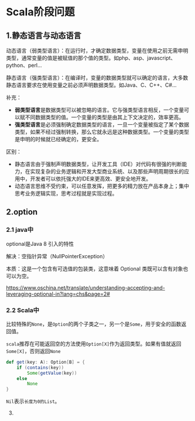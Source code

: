 # Scala阶段问题

## 1.静态语言与动态语言

动态语言（弱类型语言）：在运行时，才确定数据类型，变量在使用之前无需申明类型，通常变量的值是被赋值的那个值的类型。如php、asp、javascript、python、perl...

静态语言（强类型语言）：在编译时，变量的数据类型就可以确定的语言，大多数静态语言要求在使用变量之前必须声明数据类型。如Java、C、C++、C#...



补充：

+ **弱类型语言**是数据类型可以被忽略的语言。它与强类型语言相反，一个变量可以赋不同数据类型的值。一个变量的类型是由其上下文决定的，效率更高。
+ **强类型语言**是必须强制确定数据类型的语言，一旦一个变量被指定了某个数据类型，如果不经过强制转换，那么它就永远是这种数据类型。一个变量的类型是申明的时候就已经确定的，更安全。



区别：

+ 静态语言由于强制声明数据类型，让开发工具（IDE）对代码有很强的判断能力，在实现复杂的业务逻辑和开发大型商业系统、以及那些声明周期很长的应用中，开发者可以依托强大的IDE来更高效、更安全地开发。
+ 动态语言思维不受约束，可以任意发挥，把更多的精力放在产品本身上；集中思考业务逻辑实现，思考过程就是实现过程。

## 2.option

### 2.1 java中

optional是Java 8 引入的特性

解决：空指针异常（NullPointerException）

本质：这是一个包含有可选值的包装类，这意味着 Optional 类既可以含有对象也可以为空。

https://www.oschina.net/translate/understanding-accepting-and-leveraging-optional-in?lang=chs&page=2#

### 2.2 Scala中

比较特殊的`None`，是`Option`的两个子类之一，另一个是`Some`，用于安全的函数返回值。

`scala`推荐在可能返回空的方法使用`Option[X]`作为返回类型。如果有值就返回`Some[X]`，否则返回`None`

```scala
def get(key: A): Option[B] = {
	if (contains(key))
		Some(getValue(key))
	else
		None
}
```

`Nil`表示`长度为0的List`。

3.